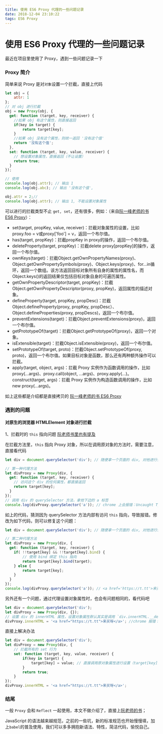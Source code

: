 ```yaml
---
title: 使用 ES6 Proxy 代理的一些问题记录
date: 2018-12-04 23:10:22
tags: ES6 Proxy
---
```



# 使用 ES6 Proxy 代理的一些问题记录

最近在项目里使用了 Proxy，遇到一些问题记录一下

### Proxy 简介
简单来说 Proxy 是对`对象`设置一个拦截，直接上代码
``` javascript
let obj = {
    attr: 1
};
// 对 obj 进行拦截
obj = new Proxy(obj, {
  get: function (target, key, receiver) {
    //如果 obj 有这个属性，则直接返回
    if(key in target) {
        return target[key];
    } 
    //如果 obj 没有这个属性，则统一返回 '没有这个值'
    return '没有这个值';
  },
  set: function (target, key, value, receiver) {
    // 想设置对象属性，直接返回（不让设置）
    return true;
  }
});

// 使用
console.log(obj.attr); // 输出 1
console.log(obj.abc); // 输出 '没有这个值', 

obj.attr = 2;//
console.log(obj.attr); // 输出 1, 不能设置对象属性

```
可以进行的拦截类型不止 `get, set`，还有很多，例如：（来自[阮一峰老师的书 ES6 Proxy](http://es6.ruanyifeng.com/#docs/proxy)）：

* set(target, propKey, value, receiver)：拦截对象属性的设置，比如proxy.foo = v或proxy['foo'] = v，返回一个布尔值。
* has(target, propKey)：拦截propKey in proxy的操作，返回一个布尔值。
* deleteProperty(target, propKey)：拦截delete proxy[propKey]的操作，返回一个布尔值。
* ownKeys(target)：拦截Object.getOwnPropertyNames(proxy)、Object.getOwnPropertySymbols(proxy)、Object.keys(proxy)、for...in循环，返回一个数组。该方法返回目标对象所有自身的属性的属性名，而Object.keys()的返回结果仅包括目标对象自身的可遍历属性。
* getOwnPropertyDescriptor(target, propKey)：拦截Object.getOwnPropertyDescriptor(proxy, propKey)，返回属性的描述对象。
* defineProperty(target, propKey, propDesc)：拦截Object.defineProperty(proxy, propKey, propDesc）、Object.defineProperties(proxy, propDescs)，返回一个布尔值。
* preventExtensions(target)：拦截Object.preventExtensions(proxy)，返回一个布尔值。
* getPrototypeOf(target)：拦截Object.getPrototypeOf(proxy)，返回一个对象。
* isExtensible(target)：拦截Object.isExtensible(proxy)，返回一个布尔值。
* setPrototypeOf(target, proto)：拦截Object.setPrototypeOf(proxy, proto)，返回一个布尔值。如果目标对象是函数，那么还有两种额外操作可以拦截。
* apply(target, object, args)：拦截 Proxy 实例作为函数调用的操作，比如proxy(...args)、proxy.call(object, ...args)、proxy.apply(...)。
construct(target, args)：拦截 Proxy 实例作为构造函数调用的操作，比如new proxy(...args)。

如上这些都是介绍都是直接拷贝的 [阮一峰老师的书 ES6 Proxy](http://es6.ruanyifeng.com/#docs/proxy)


### 遇到的问题

#### 对原生的浏览器 HTMLElement 对象进行拦截
1、拦截时的 `this` 指向问题 [阮老师书里也有提及](http://es6.ruanyifeng.com/#docs/proxy#this-%E9%97%AE%E9%A2%98)

在拦截方法里，`this` 指向 Proxy 对象，所以在调用原对象的方法时，需要注意，直接看代码
``` javascript
let div = document.querySelector('div'); // 随便拿一个页面的 div, 对他进行代理

// 第一种代理方法
let divProxy = new Proxy(div, {
  get: function (target, key, receiver) {
    // 访问这个 div 的任何属性，都直接返回
    return target[key];
  }
});
// 调用 div 的 querySelector 方法，拿他下边的 a 标签
console.log(divProxy.querySelector('a')); // chrome 上会报错：Uncaught TypeError: Illegal invocation

```
如上的代码，猜测因为 querySelector 方法内部有访问 `this` 指向，导致报错。修改为如下代码，则可以修复这个问题：

``` javascript
let div = document.querySelector('div'); // 随便拿一个页面的 div, 对他进行代理

// 第二种代理方法
let divProxy = new Proxy(div, {
  get: function (target, key, receiver) {
    if( !!target[key] && !!target[key].bind) {
        // 使用 bind 绑定 this 指向
        return target[key].bind(target);
    } else {
        return target[key];
    }
  }
});
console.log(divProxy.querySelector('a')); // <a href='https://t.tt'>来买呀</a>

```

另外还有一个问题，通过代理设置对象属性时，也会有问题相同的，看代码吧
``` javascript
let div = document.querySelector('div');
let divProxy = new Proxy(div, {});
// 设置 div 的 innerHTML 属性，设置对象属性默认其实是调用 `div.innerHTML.__defineSetter__` 方法
divProxy.innerHTML = '<a href="https://t.tt">来买呀</a>'; //chrome 报错： Uncaught TypeError: Illegal invocation

```

直接上解决办法
``` javascript
let div = document.querySelector('div'); 
let divProxy = new Proxy(div, {
    // 拦截所有的 set 行为
    set: function (target, key, value, receiver) {
        if(key in target) {
            target[key] = value; // 直接调用原对象属性进行设置（target[key]）
        }
        return true;
    }
});
divProxy.innerHTML = '<a href="https://t.tt">来买呀</a>';
```


### 结尾
一般 `Proxy` 会和 `Reflect` 一起使用，本文不做介绍了，直接上[阮老师的书](http://es6.ruanyifeng.com/#docs/reflect)；

JavaScript 的语法越来越规范，之前的一些坑，新的标准规范也开始慢慢填，加上`babel`的普及使用，我们可以多多拥抱新语法、特性，简洁代码，愉悦自己。



